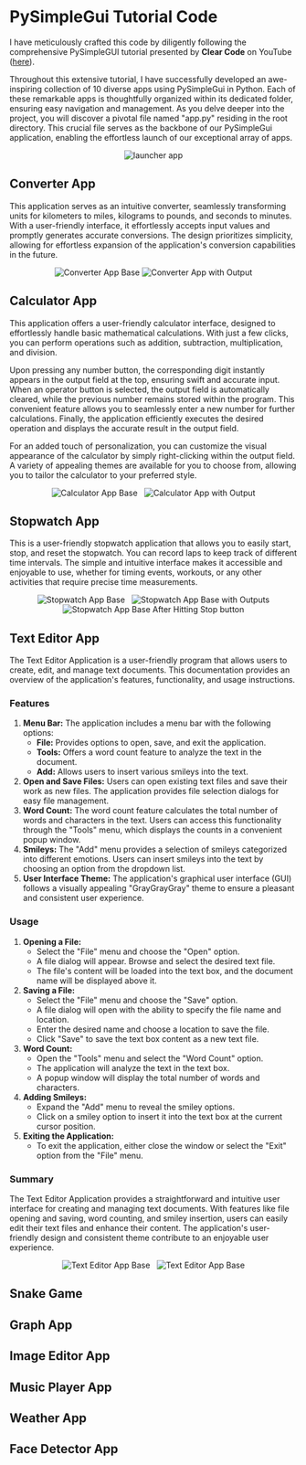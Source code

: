 
# PySimpleGui Tutorial Code

I have meticulously crafted this code by diligently following the comprehensive PySimpleGUI tutorial presented by **Clear Code** on YouTube (<a href="https://www.youtube.com/watch?v=kQ8DGP9p2LY&t=1" target="_blank">here</a>).

Throughout this extensive tutorial, I have successfully developed an awe-inspiring collection of 10 diverse apps using PySimpleGui in Python. Each of these remarkable apps is thoughtfully organized within its dedicated folder, ensuring easy navigation and management. As you delve deeper into the project, you will discover a pivotal file named "app.py" residing in the root directory. This crucial file serves as the backbone of our PySimpleGui application, enabling the effortless launch of our exceptional array of apps.

<div align="center">
  <img src="https://cdn.discordapp.com/attachments/1081311787821043805/1109016405002690620/image.png" alt="launcher app">
</div>

## Converter App

This application serves as an intuitive converter, seamlessly transforming units for kilometers to miles, kilograms to pounds, and seconds to minutes. With a user-friendly interface, it effortlessly accepts input values and promptly generates accurate conversions. The design prioritizes simplicity, allowing for effortless expansion of the application's conversion capabilities in the future.

<div align="center">
	<img src="https://cdn.discordapp.com/attachments/1081311787821043805/1109019269922050098/image.png" alt="Converter App Base">
	<img src="https://media.discordapp.net/attachments/1081311787821043805/1109019568707473448/image.png" alt="Converter App with Output">
</div>

## Calculator App

This application offers a user-friendly calculator interface, designed to effortlessly handle basic mathematical calculations. With just a few clicks, you can perform operations such as addition, subtraction, multiplication, and division.

Upon pressing any number button, the corresponding digit instantly appears in the output field at the top, ensuring swift and accurate input. When an operator button is selected, the output field is automatically cleared, while the previous number remains stored within the program. This convenient feature allows you to seamlessly enter a new number for further calculations. Finally, the application efficiently executes the desired operation and displays the accurate result in the output field.

For an added touch of personalization, you can customize the visual appearance of the calculator by simply right-clicking within the output field. A variety of appealing themes are available for you to choose from, allowing you to tailor the calculator to your preferred style.

<div align="center">
	<img src="https://media.discordapp.net/attachments/1081311787821043805/1109020017506402346/image.png" alt="Calculator App Base">
	&nbsp;
	<img src="https://media.discordapp.net/attachments/1081311787821043805/1109026812262088714/image.png" alt="Calculator App with Output">
</div>

## Stopwatch App

This is a user-friendly stopwatch application that allows you to easily start, stop, and reset the stopwatch. You can record laps to keep track of different time intervals. The simple and intuitive interface makes it accessible and enjoyable to use, whether for timing events, workouts, or any other activities that require precise time measurements.

<div align="center">
	<img src="https://media.discordapp.net/attachments/1081311787821043805/1109030510652575785/image.png" alt="Stopwatch App Base">
	&nbsp;
	<img src="https://media.discordapp.net/attachments/1081311787821043805/1109030960391016458/image.png" alt="Stopwatch App Base with Outputs">
	<img src="https://media.discordapp.net/attachments/1081311787821043805/1109031684411752530/image.png" alt="Stopwatch App Base After Hitting Stop button">
</div>

## Text Editor App

The Text Editor Application is a user-friendly program that allows users to create, edit, and manage text documents. This documentation provides an overview of the application's features, functionality, and usage instructions.

### Features

 1. **Menu Bar:** The application includes a menu bar with the following options:
	 - **File:** Provides options to open, save, and exit the application.
	 - **Tools:** Offers a word count feature to analyze the text in the document.
	 - **Add:** Allows users to insert various smileys into the text.
 2. **Open and Save Files:** Users can open existing text files and save their work as new files. The application provides file selection dialogs for easy file management.
 3. **Word Count:** The word count feature calculates the total number of words and characters in the text. Users can access this functionality through the "Tools" menu, which displays the counts in a convenient popup window.
 4. **Smileys:** The "Add" menu provides a selection of smileys categorized into different emotions. Users can insert smileys into the text by choosing an option from the dropdown list.
 5. **User Interface Theme:** The application's graphical user interface (GUI) follows a visually appealing "GrayGrayGray" theme to ensure a pleasant and consistent user experience.
### Usage
 1. **Opening a File:**
	 -   Select the "File" menu and choose the "Open" option.
	-   A file dialog will appear. Browse and select the desired text file.
	-   The file's content will be loaded into the text box, and the document name will be displayed above it.
2. **Saving a File:**
	- Select the "File" menu and choose the "Save" option.
	-   A file dialog will open with the ability to specify the file name and location.
	-  Enter the desired name and choose a location to save the file.
	-   Click "Save" to save the text box content as a new text file.
3. **Word Count:**
	-   Open the "Tools" menu and select the "Word Count" option.
	-   The application will analyze the text in the text box.
	-   A popup window will display the total number of words and characters.
4. **Adding Smileys:**
	-   Expand the "Add" menu to reveal the smiley options.
	-   Click on a smiley option to insert it into the text box at the current cursor position.
5. **Exiting the Application:**
	-   To exit the application, either close the window or select the "Exit" option from the "File" menu.

### Summary

The Text Editor Application provides a straightforward and intuitive user interface for creating and managing text documents. With features like file opening and saving, word counting, and smiley insertion, users can easily edit their text files and enhance their content. The application's user-friendly design and consistent theme contribute to an enjoyable user experience.

<div align="center">
	<img src="https://media.discordapp.net/attachments/1081311787821043805/1109035388267409508/image.png" alt="Text Editor App Base">
	&nbsp;
	<img src="https://media.discordapp.net/attachments/1081311787821043805/1109035388267409508/image.png" alt="Text Editor App Base">
	<br>
	
</div>

## Snake Game

## Graph App

## Image Editor App

## Music Player App

## Weather App

## Face Detector App
